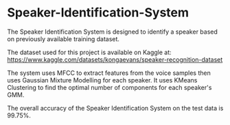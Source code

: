 # Speaker-Identification-System

The Speaker Identification System is designed to identify a speaker based on previously available training dataset.

The dataset used for this project is available on Kaggle at: https://www.kaggle.com/datasets/kongaevans/speaker-recognition-dataset

The system uses MFCC to extract features from the voice samples then uses Gaussian Mixture Modelling for each speaker. It uses KMeans Clustering to find the optimal number of components for each speaker's GMM.

The overall accuracy of the Speaker Identification System on the test data is 99.75%.
